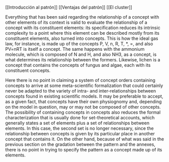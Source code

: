 [[Introducción al patrón]]
[[Ventajas del patrón]]
[[El cluster]]

Everything that has been said regarding the relationship of a concept with other elements of its context is valid to evaluate the relationship of a concept with its constituent elements: its specification reduces its intrinsic complexity to a point where this element can be described mostly from its constituent elements, also turned into concepts. This is how the ideal gas law, for instance, is made up of the concepts P, V, n, R, T, *, =, and also PV=nRT is itself a concept. The same happens with the ammonium molecule, which is composed of N and H, and also NH3, as a concept, is what determines its relationship between the formers. Likewise, lichen is a concept that contains the concepts of fungus and algae, each with its constituent concepts.

Here there is no point in claiming a system of concept orders containing concepts to arrive at some meta-scientific formalization that could certainly never be adapted to the variety of intra- and inter-relationships between concepts found in existing scientific models. It may be preferable to accept, as a given fact, that concepts have their own physiognomy and, depending on the model in question, may or may not be composed of other concepts. The possibility of containing concepts in concepts also reduces the formal characterization that is usually done for set-theoretical accounts, which generally states a set of elements plus a set of relationships between elements. In this case, the second set is no longer necessary, since the relationship between concepts is given by its particular place in another concept that contains it. On the other hand, because of what was said in the previous section on the gradation between the pattern and the annexes, there is no point in trying to specify the pattern as a concept made up of its elements.